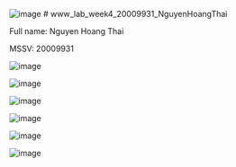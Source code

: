 ![image](https://github.com/NguyenHoangThai0204/www_lab_week4_20009931_NguyenHoangThai/assets/98085097/ce17c971-4861-41fc-953e-5e10efb42e39) # www_lab_week4_20009931_NguyenHoangThai 
 
 Full name: Nguyen Hoang Thai 
 
 MSSV: 20009931 
 
![image](https://github.com/NguyenHoangThai0204/www_lab_week4_20009931_NguyenHoangThai/assets/98085097/188c2afd-d683-4389-a6d4-24e36f921522)
 
 ![image](https://github.com/NguyenHoangThai0204/www_lab_week4_20009931_NguyenHoangThai/assets/98085097/2f2c7566-3959-453b-8225-927464e5a480)
 
![image](https://github.com/NguyenHoangThai0204/www_lab_week4_20009931_NguyenHoangThai/assets/98085097/dbcfff33-618a-4c58-800e-bb7b0cde045a)
 
 ![image](https://github.com/NguyenHoangThai0204/www_lab_week4_20009931_NguyenHoangThai/assets/98085097/6297e2f7-0a07-4a2e-8c4a-d2c12485501d)
 
 ![image](https://github.com/NguyenHoangThai0204/www_lab_week4_20009931_NguyenHoangThai/assets/98085097/6be835d8-cd73-46ec-8481-5ebeac1ce4cb)
 
 ![image](https://github.com/NguyenHoangThai0204/www_lab_week4_20009931_NguyenHoangThai/assets/98085097/dafc0a43-02b6-4621-b0cd-5369feae6007)

